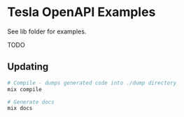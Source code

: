# Tesla OpenAPI Examples

See lib folder for examples.

TODO


## Updating

```bash
# Compile - dumps generated code into ./dump directory
mix compile

# Generate docs
mix docs
```
